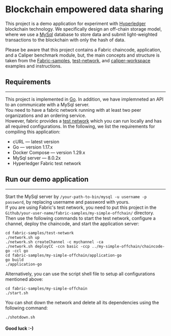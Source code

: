 # Blockchain empowered data sharing

This project is a demo application for experiment with [Hyperledger](https://www.hyperledger.org/) blockchain technology. We specifically design an off-chain storage model, where we use a [MySql](https://www.mysql.com/) database to store data and submit light-weighted transactions to the blockchain with only the hash of data.<br/>

Please be aware that this project contains a Fabric chaincode, application, and a Caliper benchmark module, but, the main concepts and structure is taken from the [Fabric-samples](https://github.com/hyperledger/fabric-samples), [test-network](https://hyperledger-fabric.readthedocs.io/en/release-2.2/test_network.html), and [caliper-workspace](https://hyperledger.github.io/caliper/v0.4.2/getting-started/) examples and instructions.<br>

## Requirements

---

This project is implemented in [Go](https://golang.org/). In addition, we have implemneted an API to an communicate with a MySql server.<br/>
You need to have a fabric network running with at least two peer organizations and an ordering service.<br/>
However, fabric provides a [test network](https://hyperledger-fabric.readthedocs.io/en/release-2.2/test_network.html) which you can run locally and has all required configurations. In the following, we list the requirements for compiling this application:<br>

- cURL — latest version
- Go — version 1.17.x
- Docker Compose — version 1.29.x
- MySql server — 8.0.2x
- Hyperledger Fabric test network<br/>

## Run our demo application

---

Start the MySql server by `/your-path-to-bin/mysql -u username -p password`, by replacing username and password with yours.<br>
If you are using Fabric's test network, you need to put this project in the `Github/your-user-name/fabric-samples/my-simple-offchain/` directory. Then use the following commands to start the test network, configure a channel, deploy the chaincode, and start the application server:<br/>

```shell
cd fabric-samples/test-network
./network.sh up
./network.sh createChannel -c mychannel -ca
./network.sh deployCC -ccn basic -ccp ../my-simple-offchain/chaincode-go -ccl go
cd fabric-samples/my-simple-offchain/application-go
go build
./application-go
```

Alternatively, you can use the script shell file to setup all configurations mentioned above:<br>

```shell
cd fabric-samples/my-simple-offchain
./start.sh
```

You can shot down the network and delete all its dependencies using the following command:<br>

```shell
./shotdown.sh
```

#### Good luck :-)
